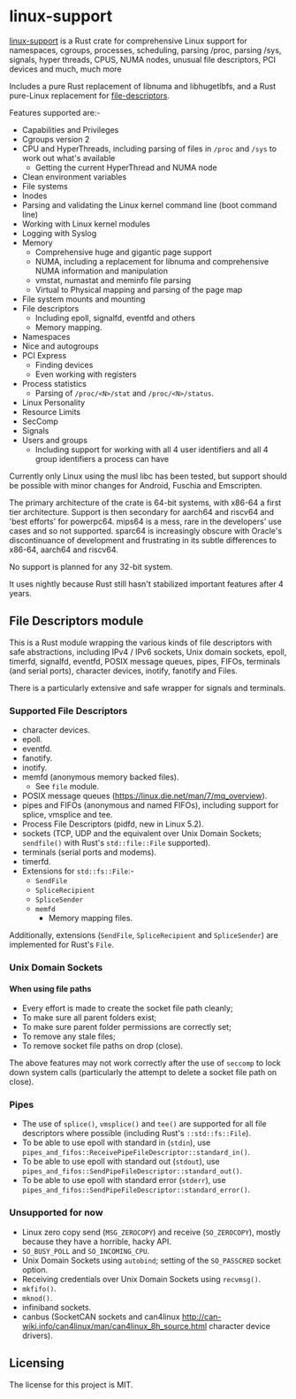 # linux-support

[linux-support] is a Rust crate for comprehensive Linux support for namespaces, cgroups, processes, scheduling, parsing /proc, parsing /sys, signals, hyper threads, CPUS, NUMA nodes, unusual file descriptors, PCI devices and much, much more

Includes a pure Rust replacement of libnuma and libhugetlbfs, and a Rust pure-Linux replacement for [file-descriptors](https://github.com/lemonrock/file-descriptors).

Features supported are:-

* Capabilities and Privileges
* Cgroups version 2
* CPU and HyperThreads, including parsing of files in `/proc` and `/sys` to work out what's available
	* Getting the current HyperThread and NUMA node
* Clean environment variables
* File systems
* Inodes
* Parsing and validating the Linux kernel command line (boot command line)
* Working with Linux kernel modules
* Logging with Syslog
* Memory
	* Comprehensive huge and gigantic page support
	* NUMA, including a replacement for libnuma and comprehensive NUMA information and manipulation
	* vmstat, numastat and meminfo file parsing
	* Virtual to Physical mapping and parsing of the page map
* File system mounts and mounting
* File descriptors
	* Including epoll, signalfd, eventfd and others
	* Memory mapping.
* Namespaces
* Nice and autogroups
* PCI Express
	* Finding devices
	* Even working with registers
* Process statistics
	* Parsing of `/proc/<N>/stat` and `/proc/<N>/status`.
* Linux Personality
* Resource Limits
* SecComp
* Signals
* Users and groups
	* Including support for working with all 4 user identifiers and all 4 group identifiers a process can have

Currently only Linux using the musl libc has been tested, but support should be possible with minor changes for Android, Fuschia and Emscripten.

The primary architecture of the crate is 64-bit systems, with x86-64 a first tier architecture. Support is then secondary for aarch64 and riscv64 and 'best efforts' for powerpc64. mips64 is a mess, rare in the developers' use cases and so not supported. sparc64 is increasingly obscure with Oracle's discontinuance of development and frustrating in its subtle differences to x86-64, aarch64 and riscv64.

No support is planned for any 32-bit system.

It uses nightly because Rust still hasn't stabilized important features after 4 years.


## File Descriptors module

This is a Rust module wrapping the various kinds of file descriptors with safe abstractions, including IPv4 / IPv6 sockets, Unix domain sockets, epoll, timerfd, signalfd, eventfd, POSIX message queues, pipes, FIFOs, terminals (and serial ports), character devices, inotify, fanotify and Files.

There is a particularly extensive and safe wrapper for signals and terminals.


### Supported File Descriptors

* character devices.
* epoll.
* eventfd.
* fanotify.
* inotify.
* memfd (anonymous memory backed files).
    * See `file` module.
* POSIX message queues (<https://linux.die.net/man/7/mq_overview>).
* pipes and FIFOs (anonymous and named FIFOs), including support for splice, vmsplice and tee.
* Process File Descriptors (pidfd, new in Linux 5.2).
* sockets (TCP, UDP and the equivalent over Unix Domain Sockets; `sendfile()` with Rust's `std::file::File` supported).
* terminals (serial ports and modems).
* timerfd.
* Extensions for `std::fs::File`:-
    * `SendFile`
    * `SpliceRecipient`
    * `SpliceSender`
    * `memfd`
        * Memory mapping files.

Additionally, extensions (`SendFile`, `SpliceRecipient` and `SpliceSender`) are implemented for Rust's `File`.


### Unix Domain Sockets


#### When using file paths

* Every effort is made to create the socket file path cleanly;
* To make sure all parent folders exist;
* To make sure parent folder permissions are correctly set;
* To remove any stale files;
* To remove socket file paths on drop (close).

The above features may not work correctly after the use of `seccomp` to lock down system calls (particularly the attempt to delete a socket file path on close).


### Pipes

* The use of `splice()`, `vmsplice()` and `tee()` are supported for all file descriptors where possible (including Rust's `::std::fs::File`).
* To be able to use epoll with standard in (`stdin`), use `pipes_and_fifos::ReceivePipeFileDescriptor::standard_in()`.
* To be able to use epoll with standard out (`stdout`), use `pipes_and_fifos::SendPipeFileDescriptor::standard_out()`.
* To be able to use epoll with standard error (`stderr`), use `pipes_and_fifos::SendPipeFileDescriptor::standard_error()`.


### Unsupported for now

* Linux zero copy send (`MSG_ZEROCOPY`) and receive (`SO_ZEROCOPY`), mostly because they have a horrible, hacky API.
* `SO_BUSY_POLL` and `SO_INCOMING_CPU`.
* Unix Domain Sockets using `autobind`; setting of the `SO_PASSCRED` socket option.
* Receiving credentials over Unix Domain Sockets using `recvmsg()`.
* `mkfifo()`.
* `mknod()`.
* infiniband sockets.
* canbus (SocketCAN sockets and can4linux <http://can-wiki.info/can4linux/man/can4linux_8h_source.html> character device drivers).


## Licensing

The license for this project is MIT.

[linux-support]: https://github.com/lemonrock/linux-support "linux-support GitHub page"
